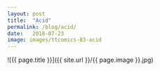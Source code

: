 ```yaml
---
layout: post
title:  "Acid"
permalink: /blog/acid/
date:   2018-07-23
image: images/ttcomics-83-acid
---
```

![{{ page.title }}]({{ site.url }}/{{ page.image }}.jpg)

